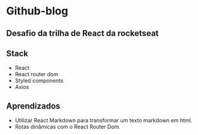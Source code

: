 # Github-blog
## Desafio da trilha de React da rocketseat 

## Stack
- React
- React router dom
- Styled components
- Axios

## Aprendizados
- Utilizar React Markdown para transformar um texto markdown em html.
- Rotas dinâmicas com o React Router Dom.
